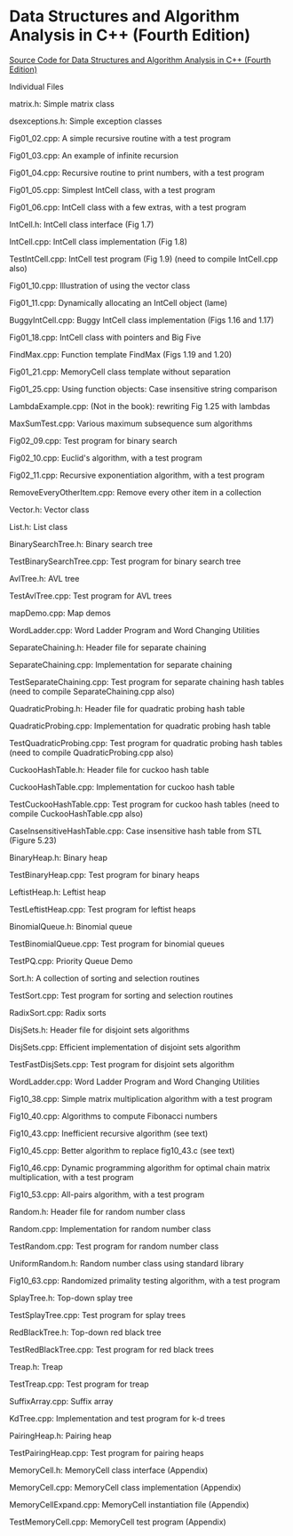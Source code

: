 Data Structures and Algorithm Analysis in C++ (Fourth Edition)
======

[Source Code for Data Structures and Algorithm Analysis in C++ (Fourth Edition)](http://users.cis.fiu.edu/~weiss/dsaa_c++4/code/)

Individual Files

matrix.h: Simple matrix class

dsexceptions.h: Simple exception classes

Fig01_02.cpp: A simple recursive routine with a test program

Fig01_03.cpp: An example of infinite recursion

Fig01_04.cpp: Recursive routine to print numbers, with a test program

Fig01_05.cpp: Simplest IntCell class, with a test program

Fig01_06.cpp: IntCell class with a few extras, with a test program

IntCell.h: IntCell class interface (Fig 1.7)

IntCell.cpp: IntCell class implementation (Fig 1.8)

TestIntCell.cpp: IntCell test program (Fig 1.9) (need to compile IntCell.cpp also)

Fig01_10.cpp: Illustration of using the vector class

Fig01_11.cpp: Dynamically allocating an IntCell object (lame)

BuggyIntCell.cpp: Buggy IntCell class implementation (Figs 1.16 and 1.17)

Fig01_18.cpp: IntCell class with pointers and Big Five

FindMax.cpp: Function template FindMax (Figs 1.19 and 1.20)

Fig01_21.cpp: MemoryCell class template without separation

Fig01_25.cpp: Using function objects: Case insensitive string comparison

LambdaExample.cpp: (Not in the book): rewriting Fig 1.25 with lambdas

MaxSumTest.cpp: Various maximum subsequence sum algorithms

Fig02_09.cpp: Test program for binary search

Fig02_10.cpp: Euclid's algorithm, with a test program

Fig02_11.cpp: Recursive exponentiation algorithm, with a test program

RemoveEveryOtherItem.cpp: Remove every other item in a collection

Vector.h: Vector class

List.h: List class

BinarySearchTree.h: Binary search tree

TestBinarySearchTree.cpp: Test program for binary search tree

AvlTree.h: AVL tree

TestAvlTree.cpp: Test program for AVL trees

mapDemo.cpp: Map demos

WordLadder.cpp: Word Ladder Program and Word Changing Utilities

SeparateChaining.h: Header file for separate chaining

SeparateChaining.cpp: Implementation for separate chaining

TestSeparateChaining.cpp: Test program for separate chaining hash tables (need to compile SeparateChaining.cpp also)

QuadraticProbing.h: Header file for quadratic probing hash table

QuadraticProbing.cpp: Implementation for quadratic probing hash table

TestQuadraticProbing.cpp: Test program for quadratic probing hash tables (need to compile QuadraticProbing.cpp also)

CuckooHashTable.h: Header file for cuckoo hash table

CuckooHashTable.cpp: Implementation for cuckoo hash table

TestCuckooHashTable.cpp: Test program for cuckoo hash tables (need to compile CuckooHashTable.cpp also)

CaseInsensitiveHashTable.cpp: Case insensitive hash table from STL (Figure 5.23)

BinaryHeap.h: Binary heap

TestBinaryHeap.cpp: Test program for binary heaps

LeftistHeap.h: Leftist heap

TestLeftistHeap.cpp: Test program for leftist heaps

BinomialQueue.h: Binomial queue

TestBinomialQueue.cpp: Test program for binomial queues

TestPQ.cpp: Priority Queue Demo

Sort.h: A collection of sorting and selection routines

TestSort.cpp: Test program for sorting and selection routines

RadixSort.cpp: Radix sorts

DisjSets.h: Header file for disjoint sets algorithms

DisjSets.cpp: Efficient implementation of disjoint sets algorithm

TestFastDisjSets.cpp: Test program for disjoint sets algorithm

WordLadder.cpp: Word Ladder Program and Word Changing Utilities

Fig10_38.cpp: Simple matrix multiplication algorithm with a test program

Fig10_40.cpp: Algorithms to compute Fibonacci numbers

Fig10_43.cpp: Inefficient recursive algorithm (see text)

Fig10_45.cpp: Better algorithm to replace fig10_43.c (see text)

Fig10_46.cpp: Dynamic programming algorithm for optimal chain matrix multiplication, with a test program

Fig10_53.cpp: All-pairs algorithm, with a test program

Random.h: Header file for random number class

Random.cpp: Implementation for random number class

TestRandom.cpp: Test program for random number class

UniformRandom.h: Random number class using standard library

Fig10_63.cpp: Randomized primality testing algorithm, with a test program

SplayTree.h: Top-down splay tree

TestSplayTree.cpp: Test program for splay trees

RedBlackTree.h: Top-down red black tree

TestRedBlackTree.cpp: Test program for red black trees

Treap.h: Treap

TestTreap.cpp: Test program for treap

SuffixArray.cpp: Suffix array

KdTree.cpp: Implementation and test program for k-d trees

PairingHeap.h: Pairing heap

TestPairingHeap.cpp: Test program for pairing heaps

MemoryCell.h: MemoryCell class interface (Appendix)

MemoryCell.cpp: MemoryCell class implementation (Appendix)

MemoryCellExpand.cpp: MemoryCell instantiation file (Appendix)

TestMemoryCell.cpp: MemoryCell test program (Appendix)
